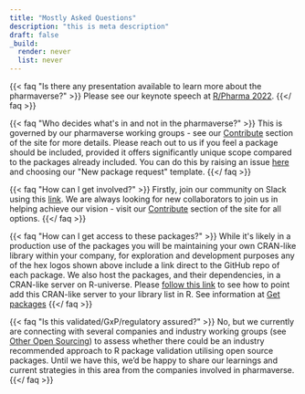 ```yaml
---
title: "Mostly Asked Questions"
description: "this is meta description"
draft: false
_build:
  render: never
  list: never
---
```


{{< faq "Is there any presentation available to learn more about the pharmaverse?" >}}
Please see our keynote speech at [R/Pharma 2022](https://www.youtube.com/watch?v=APMDOS4v9Hk).
{{</ faq >}}

{{< faq "Who decides what's in and not in the pharmaverse?" >}}
This is governed by our pharmaverse working groups - see our [Contribute](https://pharmaverse.org/contribute/wg/) section of the site for more details. Please reach out to us if you feel a package should be included, provided it offers significantly unique scope compared to the packages already included. You can do this by raising an issue [here](https://github.com/pharmaverse/pharmaverse/issues) and choosing our "New package request" template.
{{</ faq >}}

{{< faq "How can I get involved?" >}}
Firstly, join our community on Slack using this [link](https://join.slack.com/t/pharmaverse/shared_invite/zt-yv5atkr4-Np2ytJ6W_QKz_4Olo7Jo9A). We are always looking for new collaborators to join us in helping achieve our vision - visit our [Contribute](https://pharmaverse.org/contribute/ic/) section of the site for all options.
{{</ faq >}}

{{< faq "How can I get access to these packages?" >}}
While it's likely in a production use of the packages you will be maintaining your own CRAN-like library within your company, for exploration and development purposes any of the hex logos shown above include a link direct to the GitHub repo of each package. We also host the packages, and their dependencies, in a CRAN-like server on R-universe. Please [follow this link](https://pharmaverse.r-universe.dev/ui#builds) to see how to point add this CRAN-like server to your library list in R. See information at [Get packages](https://pharmaverse.org/library/)
{{</ faq >}}

{{< faq "Is this validated/GxP/regulatory assured?" >}}
No, but we currently are connecting with several companies and industry working groups (see [Other Open Sourcing](https://pharmaverse.org/opensource/)) to assess whether there could be an industry recommended approach to R package validation utilising open source packages. Until we have this, we’d be happy to share our learnings and current strategies in this area from the companies involved in pharmaverse.
{{</ faq >}}
